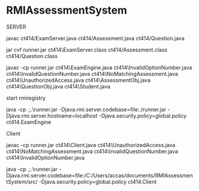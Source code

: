 # RMIAssessmentSystem

SERVER

javac ct414/ExamServer.java ct414/Assessment.java ct414/Question.java

jar cvf runner.jar ct414\ExamServer.class ct414/Assessment.class ct414/Question.class

javac -cp runner.jar ct414\ExamEngine.java ct414\InvalidOptionNumber.java ct414\InvalidQuestionNumber.java ct414\NoMatchingAssessment.java ct414\UnauthorizedAccess.java ct414\AssessmentObj.java ct414\QuestionObj.java ct414\Student.java

start rmiregistry

java -cp .;.\runner.jar -Djava.rmi.server.codebase=file:./runner.jar -Djava.rmi.server.hostname=localhost -Djava.security.policy=global.policy ct414.ExamEngine


Client

javac -cp runner.jar ct414\Client.java ct414\UnauthorizedAccess.java ct414\NoMatchingAssessment.java ct414\InvalidQuestionNumber.java ct414\InvalidOptionNumber.java

java -cp .;.\runner.jar -Djava.rmi.server.codebase=file:/C:/Users/accas/documents/RMIAssessmentSystem/src/ -Djava.security.policy=global.policy ct414.Client
